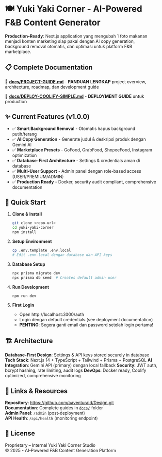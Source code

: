 # 🍽️ Yuki Yaki Corner - AI-Powered F&B Content Generator

**Production-Ready**: Next.js application yang mengubah 1 foto makanan menjadi konten marketing siap pakai dengan AI copy generation, background removal otomatis, dan optimasi untuk platform F&B marketplace.

## 📋 **Complete Documentation**

🎯 **[docs/PROJECT-GUIDE.md](./docs/PROJECT-GUIDE.md)** - **PANDUAN LENGKAP** project overview, architecture, roadmap, dan development guide

🚀 **[docs/DEPLOY-COOLIFY-SIMPLE.md](./docs/DEPLOY-COOLIFY-SIMPLE.md)** - **DEPLOYMENT GUIDE** untuk production

## ✨ Current Features (v1.0.0)

- ✅ **Smart Background Removal** - Otomatis hapus background putih/terang
- ✅ **AI Copy Generation** - Generate judul & deskripsi produk dengan Gemini AI
- ✅ **Marketplace Presets** - GoFood, GrabFood, ShopeeFood, Instagram optimization
- ✅ **Database-First Architecture** - Settings & credentials aman di database
- ✅ **Multi-User Support** - Admin panel dengan role-based access (USER/PREMIUM/ADMIN)
- ✅ **Production Ready** - Docker, security audit compliant, comprehensive documentation

## 🚀 Quick Start

1. **Clone & Install**

   ```bash
   git clone <repo-url>
   cd yuki-yaki-corner
   npm install
   ```

2. **Setup Environment**

   ```bash
   cp .env.template .env.local
   # Edit .env.local dengan database dan API keys
   ```

3. **Database Setup**

   ```bash
   npx prisma migrate dev
   npx prisma db seed  # Creates default admin user
   ```

4. **Run Development**

   ```bash
   npm run dev
   ```

5. **First Login**
   - Open http://localhost:3000/auth
   - Login dengan default credentials (see deployment documentation)
   - **PENTING**: Segera ganti email dan password setelah login pertama!

## 🏗️ Architecture

**Database-First Design**: Settings & API keys stored securely in database
**Tech Stack**: Next.js 14 + TypeScript + Tailwind + Prisma + PostgreSQL
**AI Integration**: Gemini API (primary) dengan local fallback
**Security**: JWT auth, bcrypt hashing, rate limiting, audit logs
**DevOps**: Docker ready, Coolify optimized, comprehensive monitoring

## 🔗 Links & Resources

**Repository**: https://github.com/aaventuraid/Design.git  
**Documentation**: Complete guides in [`docs/`](./docs/) folder  
**Admin Panel**: `/admin` (post-deployment)  
**API Health**: `/api/health` (monitoring endpoint)

## 📄 License

Proprietary – Internal Yuki Yaki Corner Studio  
© 2025 - AI-Powered F&B Content Generation Platform
